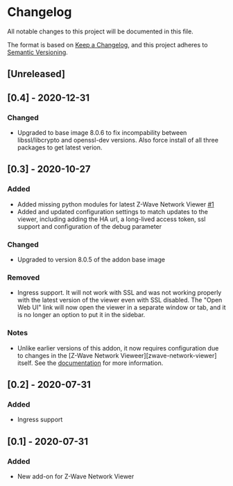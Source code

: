 # Changelog
All notable changes to this project will be documented in this file.

The format is based on [Keep a Changelog](https://keepachangelog.com/en/1.0.0/),
and this project adheres to [Semantic Versioning](https://semver.org/spec/v2.0.0.html).

## [Unreleased]

## [0.4] - 2020-12-31
### Changed
- Upgraded to base image 8.0.6 to fix incompability between libssl/libcrypto and openssl-dev versions. Also force install of all three packages to get latest verion.

## [0.3] - 2020-10-27
### Added
- Added missing python modules for latest Z-Wave Network Viewer [\#1](https://github.com/sjthespian/addon-zwave-network-viewer/issues/1)
- Added and updated configuration settings to match updates to the viewer, including adding the HA url, a long-lived access token, ssl support and configuration of the debug parameter

### Changed
- Upgraded to version 8.0.5 of the addon base image

### Removed
- Ingress support. It will not work with SSL and was not working properly with the latest version of the viewer even with SSL disabled. The "Open Web UI" link will now open the viewer in a separate window or tab, and it is no longer an option to put it in the sidebar.

### Notes
- Unlike earlier versions of this addon, it now requires configuration due to changes in the [Z-Wave Network Vieweer][zwave-network-viewer] itself. See the [documentation](DOCS.md) for more information.

## [0.2] - 2020-07-31
### Added
- Ingress support

## [0.1] - 2020-07-31
### Added
- New add-on for Z-Wave Network Viewer
